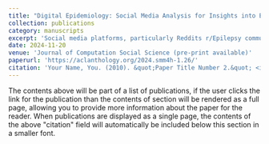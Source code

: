 ```yaml
---
title: "Digital Epidemiology: Social Media Analysis for Insights into Epilepsy and Mental Health"
collection: publications
category: manuscripts
excerpt: 'Social media platforms, particularly Reddits r/Epilepsy community, offer a unique perspective into the experiences of individuals with epilepsy (PWE) and their caregivers. This study analyzes 57k posts and 533k comments to explore key themes across demographics such as age, gender, and relationships. Our findings highlight significant discussions on epilepsy-related challenges, including depression (with 39.75% of posts indicating severe symptoms), driving restrictions, workplace concerns, and pregnancy-related issues in women with epilepsy. We introduce a novel engagement metric, F(P), which incorporates post length, sentiment scores, and readability to quantify community interaction. This analysis underscores the importance of integrated care addressing both neurological and mental health challenges faced by PWE. The insights from this study inform strategies for targeted support and awareness interventions.'
date: 2024-11-20
venue: 'Journal of Computation Social Science (pre-print available)'
paperurl: 'https://aclanthology.org/2024.smm4h-1.26/'
citation: 'Your Name, You. (2010). &quot;Paper Title Number 2.&quot; <i>Journal 1</i>. 1(2).'
---
```


The contents above will be part of a list of publications, if the user clicks the link for the publication than the contents of section will be rendered as a full page, allowing you to provide more information about the paper for the reader. When publications are displayed as a single page, the contents of the above "citation" field will automatically be included below this section in a smaller font.

